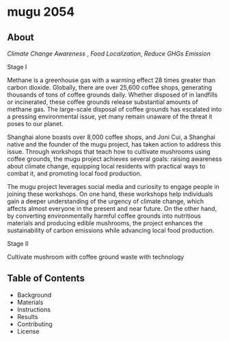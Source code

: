 # mugu 2054

## About
 *Climate Change Awareness* , *Food Localization*, *Reduce GHGs Emission* 

Stage I

Methane is a greenhouse gas with a warming effect 28 times greater than carbon dioxide. Globally, there are over 25,600 coffee shops, generating thousands of tons of coffee grounds daily. Whether disposed of in landfills or incinerated, these coffee grounds release substantial amounts of methane gas. The large-scale disposal of coffee grounds has escalated into a pressing environmental issue, yet many remain unaware of the threat it poses to our planet.

Shanghai alone boasts over 8,000 coffee shops, and Joni Cui, a Shanghai native and the founder of the mugu project, has taken action to address this issue. Through workshops that teach how to cultivate mushrooms using coffee grounds, the mugu project achieves several goals: raising awareness about climate change, equipping local residents with practical ways to combat it, and promoting local food production.

The mugu project leverages social media and curiosity to engage people in joining these workshops. On one hand, these workshops help individuals gain a deeper understanding of the urgency of climate change, which affects almost everyone in the present and near future. On the other hand, by converting environmentally harmful coffee grounds into nutritious materials and producing edible mushrooms, the project enhances the sustainability of carbon emissions while advancing local food production.

Stage II 

Cultivate mushroom with coffee ground waste with technology


## Table of Contents
- Background
- Materials
- Instructions
- Results
- Contributing
- License

